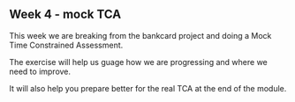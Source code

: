 ## Week 4 - mock TCA

This week we are breaking from the bankcard project and doing a Mock Time Constrained Assessment.

The exercise will help us guage how we are progressing and where we need to improve.

It will also help you prepare better for the real TCA at the end of the module.